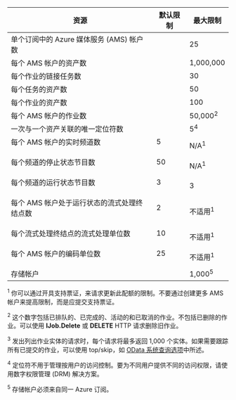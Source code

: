 资源|默认限制|最大限制
---|---|---
单个订阅中的 Azure 媒体服务 (AMS) 帐户数||25
每个 AMS 帐户的资产数||1,000,000
每个作业的链接任务数||30
每个任务的资产数||50
每个作业的资产数||100
每个 AMS 帐户的作业数 ||50,000<sup>2</sup>
一次与一个资产关联的唯一定位符数||5<sup>4</sup>
每个 AMS 帐户的实时频道数 </p></td>|5</p></td>|N/A<sup>1</sup>
每个频道的停止状态节目数 </p></td>|50</p></td>|N/A<sup>1</sup>
每个频道的运行状态节目数 </p></td>|3</p></td>|3
每个 AMS 帐户处于运行状态的流式处理终结点数</p></td>|2</p></td>|不适用<sup>1</sup>
每个流式处理终结点的流式处理单位数 </p></td>|10 </p></td>|不适用<sup>1</sup>
每个 AMS 帐户的编码单位数 </p></td>|25</p></td>|不适用<sup>1</sup>
存储帐户 | |1,000<sup>5</sup>

<sup>1</sup> 你可以通过开具支持票证，来请求更新此配额的限制。不要通过创建更多 AMS 帐户来提高限制，而是应提交支持票证。

<sup>2</sup> 这个数字包括已排队的、已完成的、活动的和已取消的作业。不包括已删除的作业。可以使用 **IJob.Delete** 或 **DELETE** HTTP 请求删除旧作业。

<sup>3</sup> 发出列出作业实体的请求时，每个请求将最多返回 1,000 个实体。如果需要跟踪所有已提交的作业，可以使用 top/skip，如 [OData 系统查询选项](http://msdn.microsoft.com/zh-cn/library/gg309461.aspx)中所述。

<sup>4</sup> 定位符不用于管理按用户的访问控制。要为不同用户提供不同的访问权限，请使用数字权限管理 (DRM) 解决方案。

<sup>5</sup> 存储帐户必须来自同一 Azure 订阅。

<!---HONumber=Mooncake_1207_2015-->